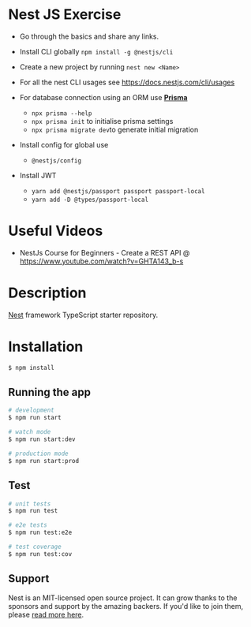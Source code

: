 # Nest JS Exercise
- Go through the basics and share any links. 
- Install CLI globally `npm install -g @nestjs/cli`
- Create a new project by running `nest new <Name> `
- For all the nest CLI usages see https://docs.nestjs.com/cli/usages
- For database connection using an ORM use [**Prisma**](https://www.prisma.io/docs/getting-started/quickstart)
  - `npx prisma --help`
  - `npx prisma init` to initialise prisma settings
  - `npx prisma migrate dev`to generate initial migration

- Install config for global use
  - `@nestjs/config`

- Install JWT
  - `yarn add @nestjs/passport passport passport-local`
  - `yarn add -D @types/passport-local`

# Useful Videos

- NestJs Course for Beginners - Create a REST API @ https://www.youtube.com/watch?v=GHTA143_b-s

# Description

[Nest](https://github.com/nestjs/nest) framework TypeScript starter repository.

# Installation

```bash
$ npm install
```

## Running the app

```bash
# development
$ npm run start

# watch mode
$ npm run start:dev

# production mode
$ npm run start:prod
```

## Test

```bash
# unit tests
$ npm run test

# e2e tests
$ npm run test:e2e

# test coverage
$ npm run test:cov
```

## Support

Nest is an MIT-licensed open source project. It can grow thanks to the sponsors and support by the amazing backers. If you'd like to join them, please [read more here](https://docs.nestjs.com/support).
